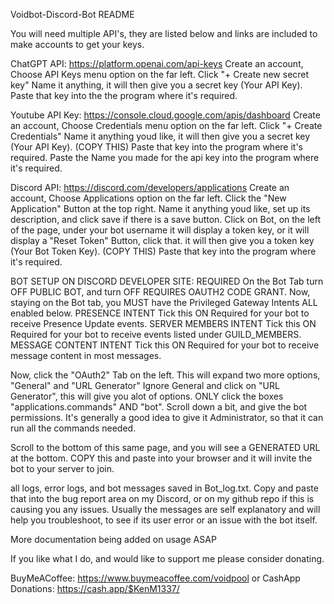 Voidbot-Discord-Bot README

You will need multiple API's, they are listed below and links are included to make accounts to get your keys.

ChatGPT API: https://platform.openai.com/api-keys 
Create an account, Choose API Keys menu option on the far left. 
Click "+ Create new secret key" Name it anything, it will then give you a secret key (Your API Key).
Paste that key into the the program where it's required.

Youtube API Key: https://console.cloud.google.com/apis/dashboard
Create an account, Choose Credentials menu option on the far left. 
Click "+ Create Credentials" Name it anything youd like, it will then give you a secret key (Your API Key). (COPY THIS)
Paste that key into the program where it's required.
Paste the Name you made for the api key into the program where it's required.

Discord API: https://discord.com/developers/applications
Create an account, Choose Applications option on the far left. 
Click the "New Application" Button at the top right. Name it anything youd like, set up its description,
and click save if there is a save button.
Click on Bot, on the left of the page, under your bot username it will display a token key,
or it will display a "Reset Token" Button, click that. it will then give you a token key (Your Bot Token Key). (COPY THIS)
Paste that key into the program where it's required.

BOT SETUP ON DISCORD DEVELOPER SITE: REQUIRED
On the Bot Tab turn OFF PUBLIC BOT, and turn OFF REQUIRES OAUTH2 CODE GRANT.
Now, staying on the Bot tab, you MUST have the Privileged Gateway Intents ALL enabled below.
PRESENCE INTENT Tick this ON
Required for your bot to receive Presence Update events.
SERVER MEMBERS INTENT Tick this ON
Required for your bot to receive events listed under GUILD_MEMBERS.
MESSAGE CONTENT INTENT Tick this ON
Required for your bot to receive message content in most messages.

Now, click the "OAuth2" Tab on the left. This will expand two more options, "General" and "URL Generator" Ignore General
and click on "URL Generator", this will give you alot of options. ONLY click the boxes "applications.commands" AND "bot".
Scroll down a bit, and give the bot permissions. It's generally a good idea to give it Administrator, so that it can
run all the commands needed.

Scroll to the bottom of this same page, and you will see a GENERATED URL at the bottom. COPY this and paste 
into your browser and it will invite the bot to your server to join. 

all logs, error logs, and bot messages saved in Bot_log.txt. Copy and paste that into the bug report area on my Discord, or on my github repo if this is causing you any issues. Usually the messages are self explanatory and will help you troubleshoot, to see if its user error or an issue with the bot itself.

More documentation being added on usage ASAP

If you like what I do, and would like to support me please consider donating.

BuyMeACoffee: https://www.buymeacoffee.com/voidpool or CashApp Donations: https://cash.app/$KenM1337/
